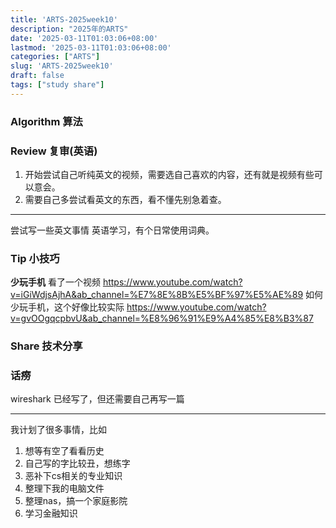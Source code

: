 ```yaml
---
title: 'ARTS-2025week10'
description: "2025年的ARTS"
date: '2025-03-11T01:03:06+08:00'
lastmod: '2025-03-11T01:03:06+08:00'
categories: ["ARTS"]
slug: 'ARTS-2025week10'
draft: false
tags: ["study share"]
---
```



### Algorithm 算法



### Review 复审(英语)

1. 开始尝试自己听纯英文的视频，需要选自己喜欢的内容，还有就是视频有些可以意会。
2. 需要自己多尝试看英文的东西，看不懂先别急着查。
---
尝试写一些英文事情
英语学习，有个日常使用词典。

### Tip 小技巧

**少玩手机**
看了一个视频 https://www.youtube.com/watch?v=iGiWdjsAjhA&ab_channel=%E7%8E%8B%E5%BF%97%E5%AE%89
如何少玩手机，这个好像比较实际 https://www.youtube.com/watch?v=gvOOgqcpbvU&ab_channel=%E8%96%91%E9%A4%85%E8%B3%87



### Share 技术分享



### 话痨


wireshark 已经写了，但还需要自己再写一篇

---

我计划了很多事情，比如
1. 想等有空了看看历史
2. 自己写的字比较丑，想练字
3. 恶补下cs相关的专业知识
4. 整理下我的电脑文件
5. 整理nas，搞一个家庭影院
6. 学习金融知识

